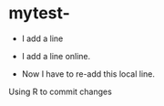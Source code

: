 # mytest-
+ I add a line

+ I add a line online.
+ Now I have to re-add this local line.

Using R to commit changes 
